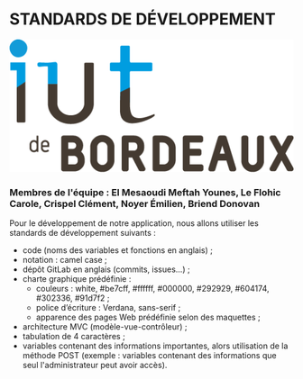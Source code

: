 # STANDARDS DE DÉVELOPPEMENT

![Logo IUT Bordeaux](image/logo_iut.png)

### Membres de l'équipe : El Mesaoudi Meftah Younes, Le Flohic Carole, Crispel Clément, Noyer Émilien, Briend Donovan

Pour le développement de notre application, nous allons utiliser les
standards de développement suivants :
- code (noms des variables et fonctions en anglais) ;
- notation : camel case ;
- dépôt GitLab en anglais (commits, issues…) ;
- charte graphique prédéfinie :
  - couleurs : white, #be7cff, #ffffff, #000000, #292929, #604174, #302336, #91d7f2 ;
  - police d’écriture : Verdana, sans-serif ;
  - apparence des pages Web prédéfinie selon des maquettes ;
- architecture MVC (modèle-vue-contrôleur) ;
- tabulation de 4 caractères ;
- variables contenant des informations importantes, alors utilisation de la méthode
POST (exemple : variables contenant des informations que seul
l'administrateur peut avoir accès).